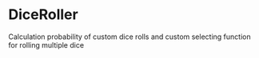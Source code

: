 # DiceRoller
Calculation probability of custom dice rolls and custom selecting function for rolling multiple dice
